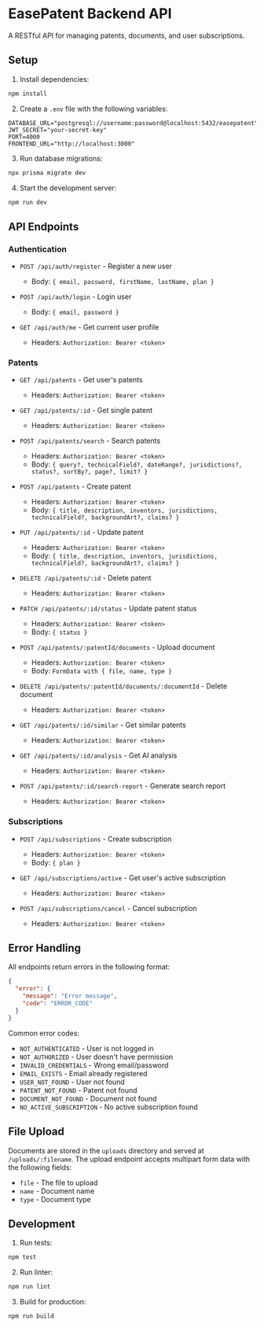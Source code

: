 # EasePatent Backend API

A RESTful API for managing patents, documents, and user subscriptions.

## Setup

1. Install dependencies:
```bash
npm install
```

2. Create a `.env` file with the following variables:
```env
DATABASE_URL="postgresql://username:password@localhost:5432/easepatent"
JWT_SECRET="your-secret-key"
PORT=4000
FRONTEND_URL="http://localhost:3000"
```

3. Run database migrations:
```bash
npx prisma migrate dev
```

4. Start the development server:
```bash
npm run dev
```

## API Endpoints

### Authentication

- `POST /api/auth/register` - Register a new user
  - Body: `{ email, password, firstName, lastName, plan }`

- `POST /api/auth/login` - Login user
  - Body: `{ email, password }`

- `GET /api/auth/me` - Get current user profile
  - Headers: `Authorization: Bearer <token>`

### Patents

- `GET /api/patents` - Get user's patents
  - Headers: `Authorization: Bearer <token>`

- `GET /api/patents/:id` - Get single patent
  - Headers: `Authorization: Bearer <token>`

- `POST /api/patents/search` - Search patents
  - Headers: `Authorization: Bearer <token>`
  - Body: `{ query?, technicalField?, dateRange?, jurisdictions?, status?, sortBy?, page?, limit? }`

- `POST /api/patents` - Create patent
  - Headers: `Authorization: Bearer <token>`
  - Body: `{ title, description, inventors, jurisdictions, technicalField?, backgroundArt?, claims? }`

- `PUT /api/patents/:id` - Update patent
  - Headers: `Authorization: Bearer <token>`
  - Body: `{ title, description, inventors, jurisdictions, technicalField?, backgroundArt?, claims? }`

- `DELETE /api/patents/:id` - Delete patent
  - Headers: `Authorization: Bearer <token>`

- `PATCH /api/patents/:id/status` - Update patent status
  - Headers: `Authorization: Bearer <token>`
  - Body: `{ status }`

- `POST /api/patents/:patentId/documents` - Upload document
  - Headers: `Authorization: Bearer <token>`
  - Body: `FormData with { file, name, type }`

- `DELETE /api/patents/:patentId/documents/:documentId` - Delete document
  - Headers: `Authorization: Bearer <token>`

- `GET /api/patents/:id/similar` - Get similar patents
  - Headers: `Authorization: Bearer <token>`

- `GET /api/patents/:id/analysis` - Get AI analysis
  - Headers: `Authorization: Bearer <token>`

- `POST /api/patents/:id/search-report` - Generate search report
  - Headers: `Authorization: Bearer <token>`

### Subscriptions

- `POST /api/subscriptions` - Create subscription
  - Headers: `Authorization: Bearer <token>`
  - Body: `{ plan }`

- `GET /api/subscriptions/active` - Get user's active subscription
  - Headers: `Authorization: Bearer <token>`

- `POST /api/subscriptions/cancel` - Cancel subscription
  - Headers: `Authorization: Bearer <token>`

## Error Handling

All endpoints return errors in the following format:
```json
{
  "error": {
    "message": "Error message",
    "code": "ERROR_CODE"
  }
}
```

Common error codes:
- `NOT_AUTHENTICATED` - User is not logged in
- `NOT_AUTHORIZED` - User doesn't have permission
- `INVALID_CREDENTIALS` - Wrong email/password
- `EMAIL_EXISTS` - Email already registered
- `USER_NOT_FOUND` - User not found
- `PATENT_NOT_FOUND` - Patent not found
- `DOCUMENT_NOT_FOUND` - Document not found
- `NO_ACTIVE_SUBSCRIPTION` - No active subscription found

## File Upload

Documents are stored in the `uploads` directory and served at `/uploads/:filename`. The upload endpoint accepts multipart form data with the following fields:
- `file` - The file to upload
- `name` - Document name
- `type` - Document type

## Development

1. Run tests:
```bash
npm test
```

2. Run linter:
```bash
npm run lint
```

3. Build for production:
```bash
npm run build
``` 